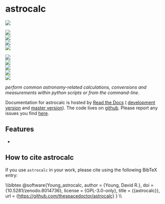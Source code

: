 # astrocalc

<!-- INFO BADGES -->  

[![](https://zenodo.org/badge/56762426.svg)](https://zenodo.org/badge/latestdoi/56762426)  

[![](https://img.shields.io/pypi/pyversions/astrocalc)](https://pypi.org/project/astrocalc/)  
[![](https://img.shields.io/pypi/v/astrocalc)](https://pypi.org/project/astrocalc/)  
[![](https://img.shields.io/github/license/thespacedoctor/astrocalc)](https://github.com/thespacedoctor/astrocalc)  
[![](https://img.shields.io/pypi/dm/astrocalc)](https://pypi.org/project/astrocalc/)  

<!-- STATUS BADGES -->  

[![](http://157.245.42.153:8080/buildStatus/icon?job=astrocalc%2Fmaster&subject=build%20master)](http://157.245.42.153:8080/blue/organizations/jenkins/astrocalc/activity?branch=master)  
[![](http://157.245.42.153:8080/buildStatus/icon?job=astrocalc%2Fdevelop&subject=build%20dev)](http://157.245.42.153:8080/blue/organizations/jenkins/astrocalc/activity?branch=develop)  
[![](https://cdn.jsdelivr.net/gh/thespacedoctor/astrocalc@master/coverage.svg)](https://raw.githack.com/thespacedoctor/astrocalc/master/htmlcov/index.html)  
[![](https://readthedocs.org/projects/astrocalc/badge/?version=master)](https://astrocalc.readthedocs.io/en/master/)  
[![](https://img.shields.io/github/issues/thespacedoctor/astrocalc/type:%20bug?label=bug%20issues)](https://github.com/thespacedoctor/astrocalc/issues?q=is%3Aissue+is%3Aopen+label%3A%22type%3A+bug%22+)  

*perform common astronomy-related calculations, conversions and measurements within python scripts or from the command-line*.

Documentation for astrocalc is hosted by [Read the Docs](https://astrocalc.readthedocs.io/en/master/) (
[development version](https://astrocalc.readthedocs.io/en/develop/) and [master version](https://astrocalc.readthedocs.io/en/master/)). The code lives on [github](https://github.com/thespacedoctor/astrocalc). Please report any issues you find [here](https://github.com/thespacedoctor/astrocalc/issues).

## Features

* 

## How to cite astrocalc

If you use `astrocalc` in your work, please cite using the following BibTeX entry: 

\\\bibtex
@software{Young_astrocalc,
author = {Young, David R.},
doi = {10.5281/zenodo.8014736},
license = {GPL-3.0-only},
title = {{astrocalc}},
url = {https://github.com/thespacedoctor/astrocalc}
}
\\\
 


